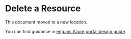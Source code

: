<a name="delete-a-resource"></a>
# Delete a Resource

This document moved to a new location. 

You can find guidance in  [eng.ms Azure portal design guide](https://aka.ms/portalfx/design).